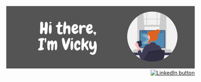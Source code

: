 <div align=center>
  <img alt="Hi there, I'm Vicky" src="./github_banner.png"/>
  <div align=right>
  <a href="https://www.linkedin.com/in/vicfb/">
    <img alt="LinkedIn button" src="https://img.shields.io/badge/LinkedIn-white?logo=linkedin&logoColor=black"/>
  </a>
  </div>
</div>
  

<!--
**vic-fb/vic-fb** is a ✨ _special_ ✨ repository because its `README.md` (this file) appears on your GitHub profile.

Here are some ideas to get you started:

- 🔭 I’m currently working on ...
- 🌱 I’m currently learning ...
- 👯 I’m looking to collaborate on ...
- 🤔 I’m looking for help with ...
- 💬 Ask me about ...
- 📫 How to reach me: ...
- 😄 Pronouns: ...
- ⚡ Fun fact: ...
-->
